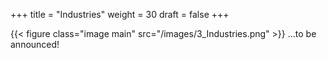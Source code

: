 +++
title = "Industries"
weight = 30
draft = false
+++

{{< figure class="image main" src="/images/3_Industries.png" >}}
...to be announced!
